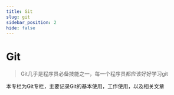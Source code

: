 ```yaml
---
title: Git
slug: git
sidebar_position: 2
hide: false
---
```



# Git

> Git几乎是程序员必备技能之一，每一个程序员都应该好好学习git

本专栏为Git专栏，主要记录Git的基本使用，工作使用，以及相关文章


